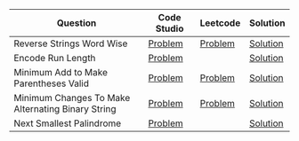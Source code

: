 | Question                                          | Code Studio                                                                                                         | Leetcode                                                                                   | Solution                                        |
| ------------------------------------------------- | ------------------------------------------------------------------------------------------------------------------- | ------------------------------------------------------------------------------------------ | ----------------------------------------------- |
| Reverse Strings Word Wise                         | [Problem](https://www.codingninjas.com/codestudio/problems/reverse-string-word-wise_1262348)                        | [Problem](https://leetcode.com/problems/reverse-words-in-a-string/)                        | [Solution](ReverseStringWordWise.java)          |
| Encode Run Length                                 | [Problem](https://www.codingninjas.com/codestudio/problems/encode-the-message_699836)                               |                                                                                            | [Solution](EncodeRunLengthMessage.java)         |
| Minimum Add to Make Parentheses Valid             | [Problem](https://www.codingninjas.com/codestudio/problems/mnfrj_1075018)                                           | [Problem](https://leetcode.com/problems/minimum-add-to-make-parentheses-valid)             | [Solution](MinimumParantheses.java)             |
| Minimum Changes To Make Alternating Binary String | [Problem](https://www.codingninjas.com/codestudio/problems/beautiful-string_1115625)                                | [Problem](https://leetcode.com/problems/minimum-changes-to-make-alternating-binary-string) | [Solution](MinimumAlternatingBinaryString.java) |
| Next Smallest Palindrome                          | [Problem](https://www.codingninjas.com/codestudio/problems/given-a-string-find-the-next-smallest-palindrome_874577) |                                                                                            | [Solution](NextSmallestPalindrome.java)         |
